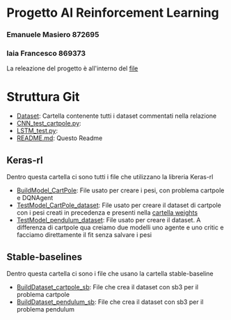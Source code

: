 # Progetto AI Reinforcement Learning 
### Emanuele Masiero 872695
### Iaia Francesco 869373
La releazione del progetto è all'interno del [file](Relazione/Relazione.md)
# Struttura Git
- [Dataset](Dataset): Cartella contenente tutti i dataset commentati nella relazione
- [CNN_test_cartpole.py](CNN_test_cartpole.py): 
- [LSTM_test.py](LSTM_test.py): 
- [README.md](README.md): Questo Readme
## Keras-rl
Dentro questa cartella ci sono tutti i file che utilizzano la libreria Keras-rl
- [BuildModel_CartPole](keras-rl/BuildModel_CartPole.py): File usato per creare i pesi, con problema cartpole e DQNAgent
- [TestModel_CartPole_dataset](keras-rl/TestModel_CartPole_dataset.py): File usato per creare il dataset di cartpole 
con i pesi creati in precedenza e presenti nella [cartella weights](keras-rl/weights)
- [TestModel_pendulum_dataset](keras-rl/TestModel_pendulum_dataset.py): File usato per creare il dataset. A differenza 
di cartpole qua creiamo due modelli uno agente e uno critic e facciamo direttamente il fit senza salvare i pesi

## Stable-baselines
Dentro questa cartella ci sono i file che usano la cartella stable-baseline
- [BuildDataset_cartpole_sb](stable-baselines/BuildDataset_cartpole_sb.py): File che crea il dataset con sb3 per il problema
cartpole
- [BuildDataset_pendulum_sb](stable-baselines/BuildDataset_pendulum_sb.py): File che crea il dataset con sb3 per il problema
pendulum 